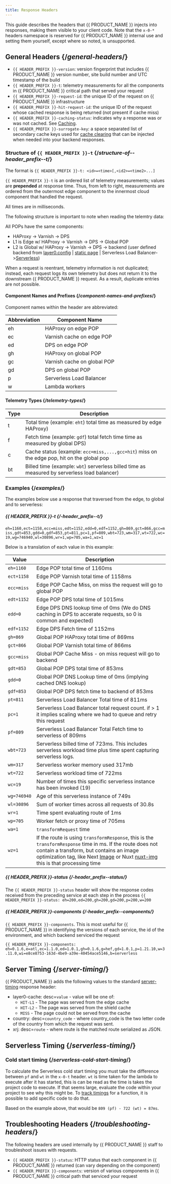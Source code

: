 ```yaml
---
title: Response Headers
---
```


This guide describes the headers that {{ PRODUCT_NAME }} injects into responses, making them visible to your client code. Note that the `x-0-*` headers namespace is reserved for {{ PRODUCT_NAME }} internal use and setting them yourself, except where so noted, is unsupported.

## General Headers {/*general-headers*/}

- `{{ HEADER_PREFIX }}-version`: version fingerprint that includes {{ PRODUCT_NAME }} version number, site build number and UTC timestamp of the build
- `{{ HEADER_PREFIX }}-t`: telemetry measurements for all the components in {{ PRODUCT_NAME }} critical path that served your request
- `{{ HEADER_PREFIX }}-request-id`: the unique ID of the request on {{ PRODUCT_NAME }} infrastructure
- `{{ HEADER_PREFIX }}-hit-request-id`: the unique ID of the request whose cached response is being returned (not present if cache miss)
- `{{ HEADER_PREFIX }}-caching-status`: indicates why a response was or was not cached. See [Caching](/guides/caching#section_why_is_my_response_not_being_cached_).
- `{{ HEADER_PREFIX }}-surrogate-key`: a space separated list of secondary cache keys used for [cache clearing](/guides/purging#surrogate_keys) that can be injected when needed into your backend responses.

### Structure of `{{ HEADER_PREFIX }}-t` {/*structure-of--header_prefix--t*/}

The format is `{{ HEADER_PREFIX }}-t: <id>=<time>[,<id2>=<time2>...]`

`{{ HEADER_PREFIX }}-t` is an ordered list of telemetry measurements; values are **prepended** at response time. Thus, from left to right, measurements are ordered from the outermost edge component to the innermost cloud component that handled the request.

All times are in milliseconds.

The following structure is important to note when reading the telemtry data:

All POPs have the same components:
* HAProxy -> Varnish -> DPS
* L1 is Edge w/ HAProxy -> Varnish -> DPS -> Global POP
* L2 is Global w/ HAProxy -> Varnish -> DPS  -> backend (user defined backend from [layer0.config](https://docs.layer0.co/guides/layer0_config#section_backends) | [static page](https://docs.layer0.co/guides/static_sites#section_router_configuration) | Serverless Load Balancer->[Serverless](https://docs.layer0.co/guides/serverless_functions#section_serverless_functions))

<Callout type="info">
  When a request is reentrant, telemetry information is not duplicated; instead, each request logs its own telemetry but does not return it to the downstream {{ PRODUCT_NAME }} request. As a result, duplicate entries are not possible.
</Callout>


#### Component Names and Prefixes {/*component-names-and-prefixes*/}

Component names within the header are abbreviated:

| Abbreviation | Component Name          |
| ------------ | ----------------------- |
| eh  | HAProxy on edge POP              |
| ec  | Varnish cache on edge POP        |
| ed  | DPS on edge POP                  |
| gh  | HAProxy on global POP            |
| gc  | Varnish cache on global POP      |
| gd  | DPS on global POP                |
| p   | Serverless Load Balancer         |
| w   | Lambda workers                   |

#### Telemetry Types {/*telemetry-types*/}
| Type | Description |
| ------------ | -------------- |
| t | Total time (example: `eht`) total time as measured by edge HAProxy) |
| f | Fetch time (example: `gdf`) total fetch time time as measured by global DPS) |
| c | Cache status (example: `ecc=miss,...,gcc=hit`) miss on the edge pop, hit on the global pop |
| bt | Billed time (example: `wbt`) serverless billed time as measured by serverless load balancer) |

### Examples {/*examples*/}
The examples below use a response that traversed from the edge, to global and to serverless:
##### _{{ HEADER_PREFIX }}-t_ {/*-header_prefix--t*/}
<!-- `{{ HEADER_PREFIX }}-t: eh=1160,ect=1158,ecc=miss,edt=1152,edd=0,edf=1152,gh=869,gct=866,gcc=miss,gdt=853,gdd=0,gdf=853,pt=811,pc=1,pf=809,wbt=723,wm=317,wt=722,wc=19,wg=746940,wl=30896,wr=1,wp=705,wa=1,wz=1` -->
`eh=1160,ect=1158,ecc=miss,edt=1152,edd=0,edf=1152,gh=869,gct=866,gcc=miss,gdt=853,gdd=0,gdf=853,pt=811,pc=1,pf=809,wbt=723,wm=317,wt=722,wc=19,wg=746940,wl=30896,wr=1,wp=705,wa=1,wz=1`

Below is a translation of each value in this example:

| Value | Description |
| -------------- | -------------- |
| `eh=1160`  | Edge POP total time of 1160ms |
| `ect=1158` | Edge POP Varnish total time of 1158ms |
| `ecc=miss` | Edge POP Cache Miss, on miss the request will go to global POP |
| `edt=1152` | Edge POP DPS total time of 1015ms |
| `edd=0`    | Edge DPS DNS lookup time of 0ms (We do DNS caching in DPS to accerate requests, so 0 is common and expected) |
| `edf=1152` | Edge DPS Fetch time of 1152ms |
| `gh=869`   | Global POP HAProxy total time of 869ms |
| `gct=866`  | Global POP Varnish total time of 866ms |
| `gcc=miss` | Global POP Cache Miss - on miss request will go to backend |
| `gdt=853`  | Global POP DPS total time of 853ms |
| `gdd=0`    | Global POP DNS Lookup time of 0ms (implying cached DNS lookup) |
| `gdf=853`  | Global POP DPS fetch time to backend of 853ms |
| `pt=811`   | Serverless Load Balancer Total time of 811ms |
| `pc=1`     | Serverless Load Balancer total request count. if > 1 it implies scaling where we had to queue and retry this request |
| `pf=809`   | Serverless Load Balancer Total Fetch time to serverless of 809ms |
| `wbt=723`  | Serverless billed time of 723ms. This includes serverless workload time plus time spent capturing serverless logs. |
| `wm=317`   | Serverless worker memory used 317mb |
| `wt=722`   | Serverless workload time of 722ms |
| `wc=19`    | Number of times this specific serverless instance has been invoked (19) |
| `wg=746940`| Age of this serverless instance of 749s |
| `wl=30896` | Sum of worker times across all requests of 30.8s |
| `wr=1`     | Time spent evaluating route of 1ms|
| `wp=705`   | Worker fetch or proxy time of 705ms |
| `wa=1`     | `transformRequest` time |
| `wz=1`     | If the route is using `transformResponse`, this is the `transformResponse` time in ms. If the route does not contain a transform, but contains an image optimization tag, like Next [Image](https://nextjs.org/docs/api-reference/next/image) or Nuxt [nuxt-img](https://image.nuxtjs.org/components/nuxt-img/) this is that processing time |

##### _{{ HEADER_PREFIX }}-status_ {/*-header_prefix--status*/}
The `{{ HEADER_PREFIX }}-status` header will show the response codes received from the preceding service at each step in the process
`{{ HEADER_PREFIX }}-status: eh=200,ed=200,gh=200,gd=200,p=200,w=200`

##### _{{ HEADER_PREFIX }}-components_ {/*-header_prefix--components*/}
`{{ HEADER_PREFIX }}-components`. This is most useful for {{ PRODUCT_NAME }} in identifying the versions of each service, the id of the environment, and which backend serviced the request

`{{ HEADER_PREFIX }}-components: eh=0.1.6,e=atl,ec=1.1.0,ed=1.0.1,gh=0.1.6,g=hef,gd=1.0.1,p=1.21.10,w=3.11.0,wi=e8ce8753-163d-4be9-a39e-40454ace5146,b=serverless`

## Server Timing {/*server-timing*/}

{{ PRODUCT_NAME }} adds the following values to the standard [server-timing](https://www.w3.org/TR/server-timing/) response header:

- layer0-cache: desc=`value` - value will be one of:
  - `HIT-L1` - The page was served from the edge cache
  - `HIT-L2` - The page was served from the shield cache
  - `MISS` - The page could not be served from the cache
- country: desc=`country_code` - where country_code is the two letter code of the country from which the request was sent.
- xrj: desc=`route` - where route is the matched route serialized as JSON.

## Serverless Timing {/*serverless-timing*/}

### Cold start timing {/*serverless-cold-start-timing*/}

To calculate the Serverless cold start timing you must take the difference between `pf` and `wt` in the `x-0-t` header. `wt` is time taken for the lambda to execute after it has started, this is can be read as the time is takes the project code to execute. If that seems large, evaluate the code within your project to see why this might be. To [track timings](/guides/performance#tracking-your-own-timings) for a function, it is possible to add specific code to do that. 

Based on the example above, that would be `809 (pf) - 722 (wt) = 87ms`. 

## Troubleshooting Headers {/*troubleshooting-headers*/}

The following headers are used internally by {{ PRODUCT_NAME }} staff to troubleshoot issues with requests.

- `{{ HEADER_PREFIX }}-status`: HTTP status that each component in {{ PRODUCT_NAME }} returned (can vary depending on the component)
- `{{ HEADER_PREFIX }}-components`: version of various components in {{ PRODUCT_NAME }} critical path that serviced your request

